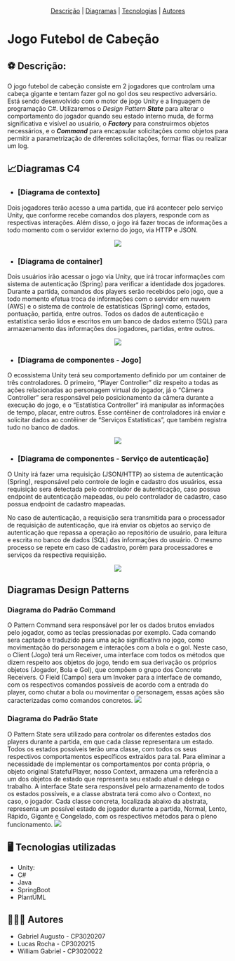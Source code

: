 <p align="center">
 <a href="#Descrição">Descrição</a> |
 <a href="#Diagramas">Diagramas</a> |
 <a href="#tecnologias">Tecnologias</a> |
 <a href="#autores">Autores</a>
</p>

# Jogo Futebol de Cabeção
<section id="Descrição">

## :soccer: Descrição:

O jogo futebol de cabeção consiste em 2 jogadores que controlam uma cabeça gigante e tentam fazer gol no gol dos seu respectivo adversário.  
Está sendo desenvolvido com o motor de jogo Unity e a linguagem de programação C#.
Utilizaremos o *Design Pattern* ***State*** para alterar o comportamento do jogador quando seu estado interno muda, de forma significativa e visível ao usuário, o ***Factory*** para construirmos objetos necessários, 
e o ***Command*** para encapsular solicitações como objetos para permitir a parametrização de diferentes solicitações, formar filas ou realizar um log.

</section>

<section id="Diagramas">
 
## 📈Diagramas C4
* ### [Diagrama de contexto]
Dois jogadores terão acesso a uma partida, que irá acontecer pelo serviço Unity, que conforme recebe comandos dos players, responde com as respectivas interações. Além disso, o jogo irá fazer trocas de informações a todo momento com o servidor externo do jogo, via HTTP e JSON.
 
<div align="center">
<img src="https://github.com/R0chR/POO_Game/blob/main/Documentation/Images/contextDiagram.svg" />
</div>

* ### [Diagrama de container]
Dois usuários irão acessar o jogo via Unity, que irá trocar informações com sistema de autenticação (Spring) para verificar a identidade dos jogadores. Durante a partida, comandos dos players serão recebidos pelo jogo, que a todo momento efetua troca de informações com o servidor em nuvem (AWS) e o sistema de controle de estatísticas (Spring) como, estados, pontuação, partida, entre outros. Todos os dados de autenticação e estatística serão lidos e escritos em um banco de dados externo (SQL) para armazenamento das informações dos jogadores, partidas, entre outros.   
  
<div align="center">
<img src="https://github.com/R0chR/POO_Game/blob/main/Documentation/Images/containerDiagram.svg" />
</div>

* ### [Diagrama de componentes - Jogo]
O ecossistema Unity terá seu comportamento definido por um container de três controladores. O primeiro, “Player Controller” diz respeito a todas as ações relacionadas ao personagem virtual do jogador, já o “Câmera Controller” sera responsável pelo posicionamento da câmera durante a execução do jogo, e o “Estatística Controller” irá manipular as informações de tempo, placar, entre outros. Esse contêiner de controladores irá enviar e solicitar dados ao contêiner de “Serviços Estatísticas”, que também registra tudo no banco de dados.
 
<div align="center">
<img src="https://github.com/R0chR/POO_Game/blob/main/Documentation/Images/gameComponentDiagram.svg" />
</div>

* ### [Diagrama de componentes - Serviço de autenticação]
 O Unity irá fazer uma requisição (JSON/HTTP) ao sistema de autenticação (Spring), responsável pelo controle de login e cadastro dos usuários, essa requisição sera detectada pelo controlador de autenticação, caso possua endpoint de autenticação mapeadas, ou pelo controlador de cadastro, caso possua endpoint de cadastro mapeadas.

 No caso de autenticação, a requisição sera transmitida para o processador de requisição de autenticação, que irá enviar os objetos ao serviço de autenticação que repassa a operação ao repositório de usuário, para leitura e escrita no banco de dados (SQL) das informações do usuário. O mesmo processo se repete em caso de cadastro, porém para processadores e serviços da respectiva requisição. 

<div align="center">
<img src="https://github.com/R0chR/POO_Game/blob/main/Documentation/Images/authServiceComponentDiagram.svg" />
</div>

## Diagramas Design Patterns 

### Diagrama do Padrão Command
O Pattern Command sera responsável por ler os dados brutos enviados pelo jogador, como as teclas pressionadas por exemplo. Cada comando sera captado e traduzido para uma ação significativa no jogo, como movimentação do personagem e interações com a bola e o gol.
Neste caso, o Client (Jogo) terá um Receiver, uma interface com todos os métodos que dizem respeito aos objetos do jogo, tendo em sua derivação os próprios objetos (Jogador, Bola e Gol), que compõem o grupo dos Concrete Receivers. O Field (Campo) sera um Invoker para a interface de comando, com os respectivos comandos possíveis de acordo com a entrada do player, como chutar a bola ou movimentar o personagem, essas ações são caracterizadas como comandos concretos.
<img src="Documentation/Images/DiagramaDeClassesCommand.png" />

### Diagrama do Padrão State
O Pattern State sera utilizado para controlar os diferentes estados dos players durante a partida, em que cada classe representara um estado.
Todos os estados possíveis terão uma classe, com todos os seus respectivos comportamentos específicos extraídos para tal. Para eliminar a necessidade de implementar os comportamentos por conta própria, o objeto original StatefulPlayer, nosso Context, armazena uma referência a um dos objetos de estado que representa seu estado atual e delega o trabalho. A interface State sera responsável pelo armazenamento de todos os estados possíveis, e a classe abstrata terá como alvo o Context, no caso, o jogador. Cada classe concreta, localizada abaixo da abstrata, representa um possível estado de jogador durante a partida, Normal, Lento, Rápido, Gigante e Congelado, com os respectivos métodos para o pleno funcionamento.
<img src="Documentation/Images/DiagramaDeClassesState.png">
</section>

<section id="tecnologias">
</section>

## :desktop_computer: Tecnologias utilizadas

- Unity:
- C#
- Java
- SpringBoot
- PlantUML



<section id="autores">
</section>  

## :family_man_man_boy: Autores

- Gabriel Augusto - CP3020207
- Lucas Rocha - CP3020215
- William Gabriel - CP3020022
